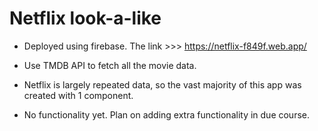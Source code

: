 # Netflix look-a-like

- Deployed using firebase. The link >>> https://netflix-f849f.web.app/

- Use TMDB API to fetch all the movie data.

- Netflix is largely repeated data, so the vast majority of this app was created with 1 component.

- No functionality yet. Plan on adding extra functionality in due course.
